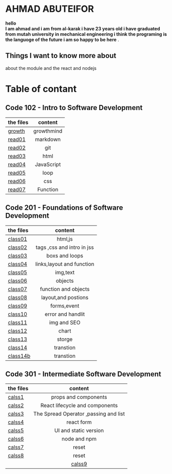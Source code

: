 # AHMAD ABUTEIFOR
**hello  
I am ahmad and i am from al-karak 
i have 23 years old i have graduated from mutah university
 in mechanical engineering i think the programing is the languoge of the future
i am so happy to be here** .

## Things I want to know more about 
about the module and the react and nodejs 


# Table of contant
## Code 102 - Intro to Software Development

| the files       | content     |
| :------------- | :----------: |
| [growth](https://ahmad-abuteifor.github.io/reading-notes/code102/growth)| growthmind |
|  [read01](https://ahmad-abuteifor.github.io/reading-notes/code102/read01) |markdown   |
| [read02](https://ahmad-abuteifor.github.io/reading-notes/code102/read02)   | git|
|  [read03](https://ahmad-abuteifor.github.io/reading-notes/code102/read03) | html   | 
| [read04](https://ahmad-abuteifor.github.io/reading-notes/code102/read04)   | JavaScript |
| [read05](https://ahmad-abuteifor.github.io/reading-notes/code102/read05) | loop |
| [read06](https://ahmad-abuteifor.github.io/reading-notes/code102/read06) | css |
| [read07](https://ahmad-abuteifor.github.io/reading-notes/code102/read07) | Function |  




## Code 201 - Foundations of Software Development

| the files       | content     |
| :------------- | :----------: |
| [class01](https://ahmad-abuteifor.github.io/reading-notes/code201/class01) | html,js |
| [class02](https://ahmad-abuteifor.github.io/reading-notes/code201/class02) | tags ,css and intro in jss |
| [class03](https://ahmad-abuteifor.github.io/reading-notes/code201/class03) | boxs and loops |
| [class04](https://ahmad-abuteifor.github.io/reading-notes/code201/class04)  | links,layout and function |
| [class05](https://ahmad-abuteifor.github.io/reading-notes/code201/class05) | img,text |
| [class06](https://ahmad-abuteifor.github.io/reading-notes/code201/class06)  | objects  |
| [class07](https://ahmad-abuteifor.github.io/reading-notes/code201/class07)| function and objects |
| [class08](https://ahmad-abuteifor.github.io/reading-notes/code201/class08)| layout,and postions |
| [class09](https://ahmad-abuteifor.github.io/reading-notes/code201/class09)| forms,event |
| [class10](https://ahmad-abuteifor.github.io/reading-notes/code201/class10)| error and handlit  |
 | [class11](https://ahmad-abuteifor.github.io/reading-notes/code201/class11)| img and SEO  |
  | [class12](https://ahmad-abuteifor.github.io/reading-notes/code201/class12)| chart |
  | [class13](https://ahmad-abuteifor.github.io/reading-notes/code201/class13)| storge |
  | [class14](https://ahmad-abuteifor.github.io/reading-notes/code201/class14)|transtion | 
  | [class14b](https://ahmad-abuteifor.github.io/reading-notes/code201/class14b)|transtion | 


##  Code 301 - Intermediate Software Development
 | the files       | content     |  
 | :------------- | :----------: |  
 | [calss1](https://ahmad-abuteifor.github.io/reading-notes/code301/reading01)|props and components | 
 | [calss2](https://ahmad-abuteifor.github.io/reading-notes/code301/reading02)|React lifecycle and components | 
 | [calss3](https://ahmad-abuteifor.github.io/reading-notes/code301/reading03)|The Spread Operator ,passing and list | 
 | [calss4](https://ahmad-abuteifor.github.io/reading-notes/code301/reading04)|react form| 
  | [calss5](https://ahmad-abuteifor.github.io/reading-notes/code301/reading05)| UI and static version | 
   | [calss6](https://ahmad-abuteifor.github.io/reading-notes/code301/reading06)| node and npm | 
   | [calss7](https://ahmad-abuteifor.github.io/reading-notes/code301/reading07)| reset | 
  | [calss8](https://ahmad-abuteifor.github.io/reading-notes/code301/reading08)| reset | 
    | [calss9](https://ahmad-abuteifor.github.io/reading-notes/code301/reading09)| reset | 
